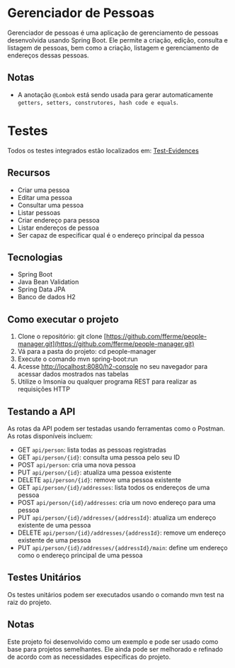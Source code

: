 # Gerenciador de Pessoas

Gerenciador de pessoas é uma aplicação de gerenciamento de pessoas desenvolvida usando Spring Boot. Ele permite a criação, edição, consulta e listagem de pessoas, bem como a criação, listagem e gerenciamento de endereços dessas pessoas.

## Notas

* A anotação `@Lombok` está sendo usada para gerar automaticamente `getters, setters, construtores, hash code e equals`.

# Testes

Todos os testes integrados estão localizados em: [Test-Evidences](https://github.com/fferme/people-manager/blob/master/src/test/java/com/ferme/peoplemanager/test-evidences/Test-Evidences.md)

## Recursos

* Criar uma pessoa
* Editar uma pessoa
* Consultar uma pessoa
* Listar pessoas
* Criar endereço para pessoa
* Listar endereços de pessoa
* Ser capaz de especificar qual é o endereço principal da pessoa

## Tecnologias

* Spring Boot
* Java Bean Validation
* Spring Data JPA
* Banco de dados H2

## Como executar o projeto

1. Clone o repositório: git clone [https://github.com/fferme/people-manager.git](https://github.com/fferme/people-manager.git)
2. Vá para a pasta do projeto: cd people-manager
3. Execute o comando mvn spring-boot:run
4. Acesse [http://localhost:8080/h2-console](http://localhost:8080/h2-console) no seu navegador para acessar dados mostrados nas tabelas
5. Utilize o Imsonia ou qualquer programa REST para realizar as requisições HTTP

## Testando a API

As rotas da API podem ser testadas usando ferramentas como o Postman. As rotas disponíveis incluem:

* GET `api/person`: lista todas as pessoas registradas
* GET `api/person/{id}`: consulta uma pessoa pelo seu ID
* POST `api/person`: cria uma nova pessoa
* PUT `api/person/{id}`: atualiza uma pessoa existente
* DELETE `api/person/{id}`: remove uma pessoa existente
* GET `api/person/{id}/addresses`: lista todos os endereços de uma pessoa
* POST `api/person/{id}/addresses`: cria um novo endereço para uma pessoa
* PUT `api/person/{id}/addresses/{addressId}`: atualiza um endereço existente de uma pessoa
* DELETE `api/person/{id}/addresses/{addressId}`: remove um endereço existente de uma pessoa
* PUT `api/person/{id}/addresses/{addressId}/main`: define um endereço como o endereço principal de uma pessoa

## Testes Unitários

Os testes unitários podem ser executados usando o comando mvn test na raiz do projeto.

## Notas

Este projeto foi desenvolvido como um exemplo e pode ser usado como base para projetos semelhantes. Ele ainda pode ser melhorado e refinado de acordo com as necessidades específicas do projeto.
